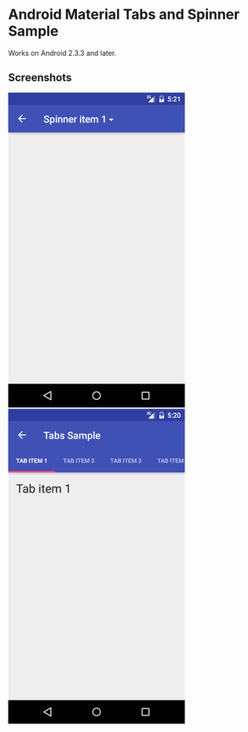 Android Material Tabs and Spinner Sample
=============================

Works on Android 2.3.3 and later.

Screenshots
-----------------------------

![Alt text](/screenshots/spinner.png?raw=true "Spinner Sample")
![Alt text](/screenshots/tabs.png?raw=true "Tabs Sample")
